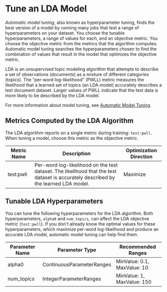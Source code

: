 # Tune an LDA Model<a name="lda-tuning"></a>

*Automatic model tuning*, also known as hyperparameter tuning, finds the best version of a model by running many jobs that test a range of hyperparameters on your dataset\. You choose the tunable hyperparameters, a range of values for each, and an objective metric\. You choose the objective metric from the metrics that the algorithm computes\. Automatic model tuning searches the hyperparameters chosen to find the combination of values that result in the model that optimizes the objective metric\.

LDA is an unsupervised topic modeling algorithm that attempts to describe a set of observations \(documents\) as a mixture of different categories \(topics\)\. The “per\-word log\-likelihood” \(PWLL\) metric measures the likelihood that a learned set of topics \(an LDA model\) accurately describes a test document dataset\. Larger values of PWLL indicate that the test data is more likely to be described by the LDA model\.

For more information about model tuning, see [Automatic Model Tuning](automatic-model-tuning.md)\.

## Metrics Computed by the LDA Algorithm<a name="lda-metrics"></a>

The LDA algorithm reports on a single metric during training: `test:pwll`\. When tuning a model, choose this metric as the objective metric\.


| Metric Name | Description | Optimization Direction | 
| --- | --- | --- | 
| test:pwll | Per\-word log\-likelihood on the test dataset\. The likelihood that the test dataset is accurately described by the learned LDA model\. | Maximize | 

## Tunable LDA Hyperparameters<a name="lda-tunable-hyperparameters"></a>

You can tune the following hyperparameters for the LDA algorithm\. Both hyperparameters, `alpha0` and `num_topics`, can affect the LDA objective metric \(`test:pwll`\)\. If you don't already know the optimal values for these hyperparameters, which maximize per\-word log\-likelihood and produce an accurate LDA model, automatic model tuning can help find them\.


| Parameter Name | Parameter Type | Recommended Ranges | 
| --- | --- | --- | 
| alpha0 | ContinuousParameterRanges | MinValue: 0\.1, MaxValue: 10 | 
| num\_topics | IntegerParameterRanges | MinValue: 1, MaxValue: 150 | 